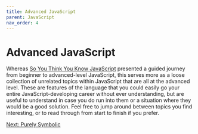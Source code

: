 ```yaml
---
title: Advanced JavaScript
parent: JavaScript
nav_order: 4
---
```

# Advanced JavaScript
Whereas [So You Think You Know JavaScript](../sytykjs/index) presented a guided journey from beginner to advanced-level JavaScript, this serves more as a loose collection of unrelated topics within JavaScript that are all at the advanced level. These are features of the language that you could easily go your entire JavaScript-developing career without ever understanding, but are useful to understand in case you do run into them or a situation where they would be a good solution. Feel free to jump around between topics you find interesting, or to read through from start to finish if you prefer.

[Next: Purely Symbolic](1-symbols-and-protocols.md)
